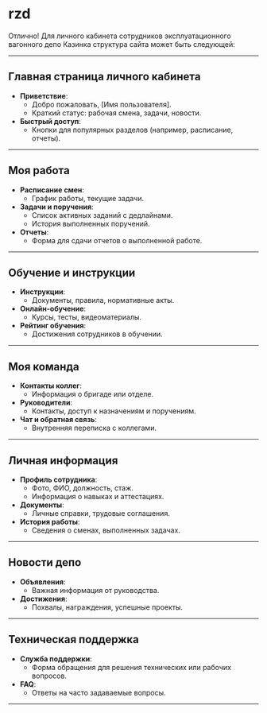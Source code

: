 # rzd
Отлично! Для личного кабинета сотрудников эксплуатационного вагонного депо Казинка структура сайта может быть следующей:  

---

## **Главная страница личного кабинета**  
- **Приветствие**:  
  - Добро пожаловать, [Имя пользователя].  
  - Краткий статус: рабочая смена, задачи, новости.  
- **Быстрый доступ**:  
  - Кнопки для популярных разделов (например, расписание, отчеты).  

---

## **Моя работа**  
- **Расписание смен**:  
  - График работы, текущие задачи.  
- **Задачи и поручения**:  
  - Список активных заданий с дедлайнами.  
  - История выполненных поручений.  
- **Отчеты**:  
  - Форма для сдачи отчетов о выполненной работе.  

---

## **Обучение и инструкции**  
- **Инструкции**:  
  - Документы, правила, нормативные акты.  
- **Онлайн-обучение**:  
  - Курсы, тесты, видеоматериалы.  
- **Рейтинг обучения**:  
  - Достижения сотрудников в обучении.  

---

## **Моя команда**  
- **Контакты коллег**:  
  - Информация о бригаде или отделе.  
- **Руководители**:  
  - Контакты, доступ к назначениям и поручениям.  
- **Чат и обратная связь**:  
  - Внутренняя переписка с коллегами.  

---

## **Личная информация**  
- **Профиль сотрудника**:  
  - Фото, ФИО, должность, стаж.  
  - Информация о навыках и аттестациях.  
- **Документы**:  
  - Личные справки, трудовые соглашения.  
- **История работы**:  
  - Сведения о сменах, выполненных задачах.  

---

## **Новости депо**  
- **Объявления**:  
  - Важная информация от руководства.  
- **Достижения**:  
  - Похвалы, награждения, успешные проекты.  

---

## **Техническая поддержка**  
- **Служба поддержки**:  
  - Форма обращения для решения технических или рабочих вопросов.  
- **FAQ**:  
  - Ответы на часто задаваемые вопросы.  

---
